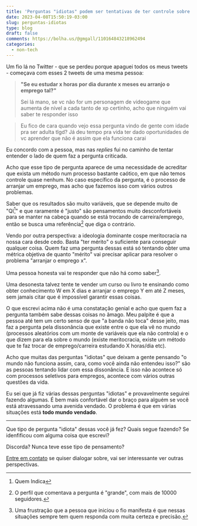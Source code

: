 ```yaml
---
title: 'Perguntas "idiotas" podem ser tentativas de ter controle sobre um mundo caótico'
date: 2023-04-08T15:50:19-03:00
slug: perguntas-idiotas
type: blog
draft: false
comments: https://bolha.us/@gmgall/110164843218962494
categories:
  - non-tech
---
```

Um fio lá no Twitter - que se perdeu porque apaguei todos os meus tweets - começava com esses 2 tweets de uma mesma pessoa:

> **"Se eu estudar x horas por dia durante x meses eu arranjo o emprego tal?"**
>
> Sei lá mano, se vc não for um personagem de videogame que aumenta de nível a cada tanto de xp certinho, acho que ninguém vai saber te responder isso

> Eu fico de cara quando vejo essa pergunta vindo de gente com idade pra ser adulta tlgd? Já deu tempo pra vida ter dado oportunidades de vc aprender que não é assim que ela funciona carai

Eu concordo com a pessoa, mas nas *replies* fui no caminho de tentar entender o lado de quem faz a pergunta criticada.

Acho que esse tipo de pergunta aparece de uma necessidade de acreditar que exista um método num processo bastante caótico, em que não temos controle quase nenhum. No caso específico da pergunta, é o processo de arranjar um emprego, mas acho que fazemos isso com vários outros problemas.

Saber que os resultados são muito variáveis, que se depende muito de "QI[^1]" e que raramente é "justo" são pensamentos muito desconfortáveis para se manter na cabeça quando se está trocando de carreira/emprego, então se busca uma referência[^2] que diga o contrário.

Vendo por outra perspectiva: a ideologia dominante cospe meritocracia na nossa cara desde cedo. Basta "ter mérito" o suficiente para conseguir qualquer coisa. Quem faz uma pergunta dessas está só tentando obter uma métrica objetiva de quanto "mérito" vai precisar aplicar para resolver o problema "arranjar o emprego x".

Uma pessoa honesta vai te responder que não há como saber[^3].

Uma desonesta talvez tente te vender um curso ou livro te ensinando como obter conhecimento W em X dias e arranjar o emprego Y em até Z meses, sem jamais citar que é impossível garantir essas coisas.

O que escrevi acima não é uma constatação genial e acho que quem faz a pergunta também sabe dessas coisas no âmago. Meu palpite é que a pessoa até tem um certo senso de que "a banda não toca" desse jeito, mas faz a pergunta pela dissonância que existe entre o que ela vê no mundo (processos aleatórios com um monte de variáveis que ela não controla) e o que dizem para ela sobre o mundo (existe meritocracia, existe um método que te faz trocar de emprego/carreira estudando X horas/dia etc).

Acho que muitas das perguntas "idiotas" que deixam a gente pensando "o mundo não funciona assim, cara, como você ainda não entendeu isso?" são as pessoas tentando lidar com essa dissonância. E isso não acontece só com processos seletivos para empregos, acontece com vários outras questões da vida.

Eu sei que já fiz várias dessas perguntas "idiotas" e provavelmente seguirei fazendo algumas. É bem mais confortável dar o braço para alguém se você está atravessando uma avenida vendado. O problema é que em várias situações está **todo mundo vendado**.

------

Que tipo de pergunta "idiota" dessas você já fez? Quais segue fazendo? Se idenfificou com alguma coisa que escrevi?

Discorda? Nunca teve esse tipo de pensamento?

[Entre em contato](/contact/) se quiser dialogar sobre, vai ser interessante ver outras  perspectivas.

[^1]:Quem Indica
[^2]:O perfil que comentava a pergunta é "grande", com mais de 10000 seguidores.
[^3]:Uma frustração que a pessoa que iniciou o fio manifesta é que nessas situações sempre tem quem responda com muita certeza e precisão.
